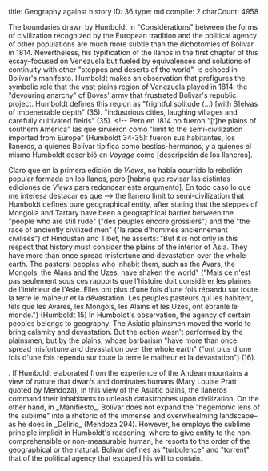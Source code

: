 title:          ​Geography against history
ID:             36
type:           md
compile:        2
charCount:      4958


The boundaries drawn by Humboldt in "Considérations" between the forms of civilization recognized by the European tradition and the political agency of other populations are much more subtle than the dichotomies of Bolivar in 1814. Nevertheless, his typification of the llanos in the first chapter of this essay–focused on Venezuela but fueled by equivalences and solutions of continuity with other "steppes and deserts of the world"–is echoed in Bolívar's manifesto. <!-- Esto es especialmente evidente cuando --->Humboldt makes an observation that prefigures the symbolic role that the vast plains region of Venezuela played in 1814. <!-- Pues como ya dije, ese año cuando, se formó entre el tejido social de esa región--> the "devouring anarchy" of Boves' army that frustrated Bolivar's republic project. Humboldt defines this region as "frightful solitude (…) [with S]elvas of impenetrable depth" (35). <!-- Y atribuye a esta "profundidad impenerable" la agencia apara formar una frontera exterior, al sur de --> "industrious cities, laughing villages and carefully cultivated fields" (35). <!-- Pero en 1814 no fueron "[t]he plains of southern America" las que sirvieron como "limit to the semi-civilization imported from Europe" (Humboldt 34-35): fueron sus habitantes, los llaneros, a quienes Bolívar tipifica como bestias-hermanos, y a quienes el mismo Humboldt describió en *Voyage* como  [descripción de los llaneros]. 

Claro que en la primera edición de *Views*, no había ocurrido la rebelión popular formada en los llanos, pero [habría que revisar las distintas ediciones de *Views* para redondear este argumento]. En todo caso lo que me interesa destacar es que  --> the llanero limit to semi-civilization that Humboldt defines <!-- opera en la organización del espacio como una--> pure geographical entity, <!--donde no tiene lugar la human agency, y por lo tanto tampoco la agencia política. Y este es un rasgo que, de acuerdo a la analogía que él mismo establece, emparenta dos pueblos: los llaneros venezolanos que destruyeron la república blanco-criolla en 1814, y los mongoles que  conquistaron Eurasia en el siglo [XVI]. Recordemos que--> after stating that the steppes of Mongolia and Tartary have been a geographical barrier between the "people who are still rude" ("des peuples encore grossiers") and the "the race of anciently civilized men" ("la race d'hommes anciennement civilisés") of Hindustan and Tibet, he asserts: "But it is not only in this respect that history must consider the plains of the interior of Asia. They have more than once spread misfortune and devastation over the whole earth. The pastoral peoples who inhabit them, such as the Avars, the Mongols, the Alans and the Uzes, have shaken the world" ("Mais ce n'est pas seulement sous ces rapports que l'histoire doit considérer les plaines de l'intérieur de l'Asie. Elles ont plus d'une fois d'une fois répandu sur toute la terre le malheur et la dévastation. Les peuples pasteurs qui les habitent, tels que les Avares, les Mongols, les Alains et les Uzes, ont ébranlé le monde.") (Humboldt 15) In Humboldt's observation, the agency of certain peoples belongs to geography. The Asiatic plainsmen moved the world to bring calamity and devastation. But the action wasn't performed by the plainsmen, but by the plains, whose barbarism "have more than once spread misfortune and devastation over the whole earth" ("ont plus d'une fois d'une fois répendu sur toute la terre le malheur et la dévastation") (16). 

<!-- la rebelión popular de 1814 redefinió el límite que la dicotomía llanos-civilización establecía, como un problema político, ya no entre hombres y naturaleza sino entre facciones de humanos. Fue, además, un problema que contribuyó a redefinir por completo la geopolítica bolivariana, y que desató la serie de acontecimientos que el Reader condensa en la imagen de un ejército haitiano cruzando los andes [ referencias: Juan Bosh, ¿Germán Carrera Damas?, ¿Laureano Vallenilla Lanz?, ¿quién más?] . Sin embargo, el régimen trópico de Bolívar en el *Manifiesto*, sigue convocando la reducción a naturaleza de la facción contraria, al tiempo que la reconoce como par -->. If Humboldt elaborated from the experience of the Andean mountains a view of nature that dwarfs and dominates humans (Mary Louise Pratt quoted by Mendoza), in this view of the Asiatic plains, the llaneros command their inhabitants to unleash catastrophes upon civilization.  On the other hand, in _Manifiesto_, Bolívar does not expand the "hegemonic lens of the sublime" into a rhetoric of the immense and overwhealming landscape–as he does in _Delirio_ (Mendoza 294). However, he employs the sublime principle implicit in Humboldt's reasoning, where to give entity to the non-comprehensible or non-measurable human, he resorts to the order of the geographical or the natural. Bolivar defines as "turbulence" and "torrent" that of the political agency that escaped his will to contain. 
